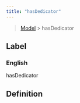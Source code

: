 ```yaml
---
title: "hasDedicator"
---
```


> [Model](../../) > hasDedicator

## Label

### English
hasDedicator


## Definition



    
